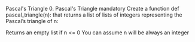 Pascal's Triangle 0. Pascal's Triangle mandatory Create a function def pascal_triangle(n): that returns a list of lists of integers representing the Pascal’s triangle of n:

Returns an empty list if n <= 0 You can assume n will be always an integer
